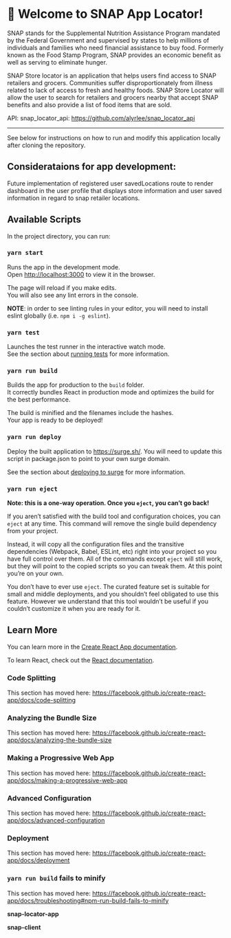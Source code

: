 # 🚀 Welcome to SNAP App Locator!

SNAP stands for the Supplemental Nutrition Assistance Program mandated by the Federal Government and supervised by states to help millions of individuals and families who need financial assistance to buy food. Formerly known as the Food Stamp Program, SNAP provides an economic benefit as well as serving to eliminate hunger. 

SNAP Store locator is an application that helps users find access to SNAP retailers and grocers.
Communities suffer disproportionately from illness related to lack of access to fresh and healthy foods.
SNAP Store Locator will allow the user to search for retailers and grocers nearby that accept SNAP benefits and also provide a list of 
food items that are sold.

API: snap_locator_api: https://github.com/alyrlee/snap_locator_api

<hr>
See below for instructions on how to run and modify this application locally after cloning the repository.

## Considerataions for app development:

Future implementation of registered user savedLocations route to render dashboard in the user profile that displays store information and user saved information in regard to snap retailer locations.


## Available Scripts

In the project directory, you can run:

### `yarn start`

Runs the app in the development mode.<br>
Open [http://localhost:3000](http://localhost:3000) to view it in the browser.

The page will reload if you make edits.<br>
You will also see any lint errors in the console.

**NOTE**: in order to see linting rules in your editor, you will need to install eslint globally (i.e. `npm i -g eslint`).

### `yarn test`

Launches the test runner in the interactive watch mode.<br>
See the section about [running tests](https://facebook.github.io/create-react-app/docs/running-tests) for more information.

### `yarn run build`

Builds the app for production to the `build` folder.<br>
It correctly bundles React in production mode and optimizes the build for the best performance.

The build is minified and the filenames include the hashes.<br>
Your app is ready to be deployed!

### `yarn run deploy`

Deploy the built application to https://surge.sh/. You will need to update this script in package.json to point to your own surge domain.

See the section about [deploying to surge](https://facebook.github.io/create-react-app/docs/deployment#surge-https-surgesh) for more information.

### `yarn run eject`

**Note: this is a one-way operation. Once you `eject`, you can’t go back!**

If you aren’t satisfied with the build tool and configuration choices, you can `eject` at any time. This command will remove the single build dependency from your project.

Instead, it will copy all the configuration files and the transitive dependencies (Webpack, Babel, ESLint, etc) right into your project so you have full control over them. All of the commands except `eject` will still work, but they will point to the copied scripts so you can tweak them. At this point you’re on your own.

You don’t have to ever use `eject`. The curated feature set is suitable for small and middle deployments, and you shouldn’t feel obligated to use this feature. However we understand that this tool wouldn’t be useful if you couldn’t customize it when you are ready for it.

## Learn More

You can learn more in the [Create React App documentation](https://facebook.github.io/create-react-app/docs/getting-started).

To learn React, check out the [React documentation](https://reactjs.org/).

### Code Splitting

This section has moved here: https://facebook.github.io/create-react-app/docs/code-splitting

### Analyzing the Bundle Size

This section has moved here: https://facebook.github.io/create-react-app/docs/analyzing-the-bundle-size

### Making a Progressive Web App

This section has moved here: https://facebook.github.io/create-react-app/docs/making-a-progressive-web-app

### Advanced Configuration

This section has moved here: https://facebook.github.io/create-react-app/docs/advanced-configuration

### Deployment

This section has moved here: https://facebook.github.io/create-react-app/docs/deployment

### `yarn run build` fails to minify

This section has moved here: https://facebook.github.io/create-react-app/docs/troubleshooting#npm-run-build-fails-to-minify

[create-react-app]: https://facebook.github.io/create-react-app/
[react]: https://reactjs.org/

**snap-locator-app**
<br>

**snap-client**